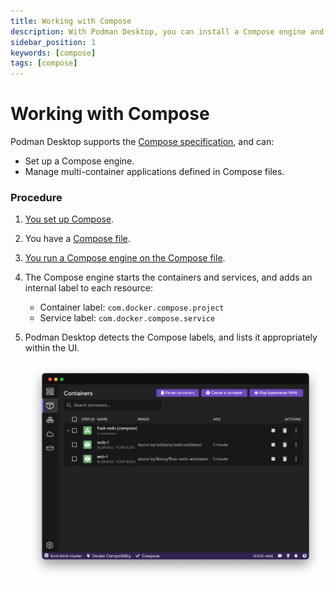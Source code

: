 ```yaml
---
title: Working with Compose
description: With Podman Desktop, you can install a Compose engine and manage multi-container applications defined in Compose files.
sidebar_position: 1
keywords: [compose]
tags: [compose]
---
```


# Working with Compose

Podman Desktop supports the [Compose specification](https://compose-spec.io), and can:

- Set up a Compose engine.
- Manage multi-container applications defined in Compose files.

### Procedure

1. [You set up Compose](compose/setting-up-compose).
1. You have a [Compose file](https://github.com/compose-spec/compose-spec/blob/master/spec.md#compose-file).
1. [You run a Compose engine on the Compose file](compose/running-compose).
1. The Compose engine starts the containers and services, and adds an internal label to each resource:

   - Container label: `com.docker.compose.project`
   - Service label: `com.docker.compose.service`

1. Podman Desktop detects the Compose labels, and lists it appropriately within the UI.

   ![img2](img/compose-in-containers-view.png)
